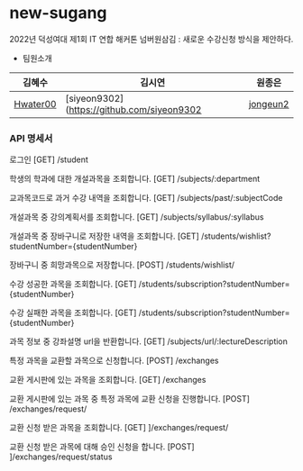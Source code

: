 # new-sugang
2022년 덕성여대 제1회 IT 연합 해커톤 넘버원삼김 : 새로운 수강신청 방식을 제안하다. 

- 팀원소개

|김혜수|김시연|원종은|
|---|---|---|
|[Hwater00](https://github.com/Hwater00)|[siyeon9302](https://github.com/siyeon9302|[jongeun2](https://github.com/jongeun2)


### API 명세서 ###
로그인 
[GET] /student

학생의 학과에 대한 개설과목을 조회합니다.
[GET] /subjects/:department

교과목코드로 과거 수강 내역을 조회합니다.
[GET] /subjects/past/:subjectCode

개설과목 중 강의계획서를 조회합니다.
[GET] /subjects/syllabus/:syllabus

개설과목 중 장바구니로 저장한 내역을 조회합니다.
[GET] /students/wishlist?studentNumber={studentNumber}

장바구니 중 희망과목으로 저장합니다.
[POST]  /students/wishlist/

수강 성공한 과목을 조회합니다.
[GET] /students/subscription?studentNumber={studentNumber}

수강 실패한 과목을 조회합니다.
[GET] /students/subscription?studentNumber={studentNumber}

과목 정보 중 강좌설명 url을 반환합니다.
[GET] /subjects/url/:lectureDescription

특정 과목을 교환할 과목으로 신청합니다.
[POST] /exchanges

교환 게시판에 있는 과목을 조회합니다.
[GET]  /exchanges

교환 게시판에 있는 과목 중 특정 과목에 교환 신청을 진행합니다.
[POST] /exchanges/request/

교환 신청 받은 과목을 조회합니다.
[GET] ]/exchanges/request/

교환 신청 받은 과목에 대해 승인 신청을 합니다.
[POST] ]/exchanges/request/status
